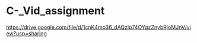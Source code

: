 # C-_Vid_assignment

https://drive.google.com/file/d/1cnK4mo36_dAQzlp74OYqzZnybRjoMJnV/view?usp=sharing
